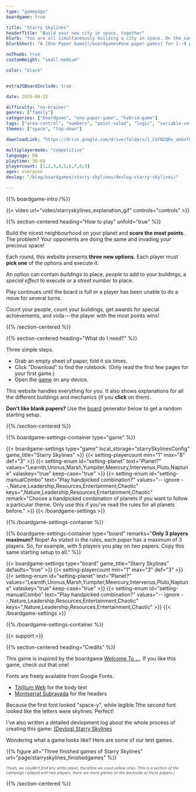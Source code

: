 ```yaml
---
type: "gamepage"
boardgame: true

title: "Starry Skylines"
headerTitle: "Build your new city in space, together"
blurb: "You are all simultaneously building a city in space. On the same planet. And no, this is not a cooperative game."
blurbShort: "A [One Paper Game](/boardgames#one-paper-games) for 1--9 players about simultaneously building a city in space."

noThumb: true
customHeight: "small-medium"

color: "black"


extraJSBoardInclude: true

date: 2020-08-22

difficulty: "no-brainer"
genres: ["family"]
categories: ["boardgame", "one-paper-game", "hybrid-game"]
tags: ["area-control", "numbers", "point-salad", "logic", "variable-setup", "construction", "synergies", "events", "modular"]
themes: ["space", "top-down"]

downloadLink: "https://drive.google.com/drive/folders/1_CkFN2QRv_amGofQcfP9RkGQgiZj9HXh"

multiplayermode: "competitive"
language: EN
playtime: 30-60
playercount: [1,2,3,4,5,6,7,8,9]
ages: everyone
devlog: "/blog/boardgames/starry-skylines/devlog-starry-skylines/"

---
```


{{% boardgame-intro /%}}

<div class="limit-width explanation-gif">
  {{< video url="video/starryskylines_explanation_gif" controls="controls" >}}
</div>

{{% section-centered heading="How to play" unfold="true" %}}

Build the nicest neighbourhood on your planet and **score the most points**. The problem? Your opponents are doing the same and invading your precious space!

Each round, this website presents **three new options**. Each player must **pick one** of the options and execute it.

An option can contain _buildings_ to place, _people_ to add to your buildings, a _special effect_ to execute or a _street number_ to place.

Play continues until the board is full or a player has been unable to do a move for several turns.

Count your people, count your buildings, get awards for special achievements, and voila---the player with the most points wins!

{{% /section-centered %}}

{{% section-centered heading="What do I need?" %}}

Three simple steps.

* Grab an empty sheet of paper, fold it six times.
* Click "Download" to find the rulebook. (Only read the first few pages for your first game.)
* Open the [game](#game) on any device.

This website handles everything for you. It also shows explanations for all the different buildings and mechanics (if you **click** on them).

**Don't like blank papers?** Use the [board](#board) generator below to get a random starting setup.

{{% /section-centered %}}

{{% boardgame-settings-container type="game" %}}

{{< boardgame-settings type="game" local_storage="starrySkylinesConfig" game_title="Starry Skylines" >}}
  {{< setting-playercount min="1" max="8" def="3" >}}
  {{< setting-enum id="setting-planet" text="Planet?" values="Learnth,Uronus,Marsh,Yumpiter,Meercury,Intervenus,Pluto,Naptune" valaskey="true" keep-case="true" >}}
  {{< setting-enum id="setting-manualCombo" text="Play handpicked combination?" values="-- ignore --,Nature,Leadership,Resources,Entertainment,Chaotic" keys=",Nature,Leadership,Resources,Entertainment,Chaotic" remark="Choose a handpicked combination of planets if you want to follow a particular theme. Only use this if you've read the rules for all planets before." >}}
{{< /boardgame-settings >}}

{{% /boardgame-settings-container %}}

{{% boardgame-settings-container type="board" remarks="**Only 3 players maximum?** Nope! As stated in the rules, each _paper_ has a maximum of 3 players. So, for example, with 5 players you play on _two_ papers. Copy this same starting setup to all." %}}

{{< boardgame-settings type="board" game_title="Starry Skylines" defaults="true" >}}
  {{< setting-playercount min="1" max="3" def="3" >}}
  {{< setting-enum id="setting-planet" text="Planet?" values="Learnth,Uronus,Marsh,Yumpiter,Meercury,Intervenus,Pluto,Naptune" valaskey="true" keep-case="true" >}}
  {{< setting-enum id="setting-manualCombo" text="Play handpicked combination?" values="-- ignore --,Nature,Leadership,Resources,Entertainment,Chaotic" keys=",Nature,Leadership,Resources,Entertainment,Chaotic" >}}
{{< /boardgame-settings >}}

{{% /boardgame-settings-container %}}

{{< support >}}

{{% section-centered heading="Credits" %}}

This game is inspired by the boardgame [Welcome To ...](https://boardgamegeek.com/boardgame/233867/welcome). If you like this game, check out that one!

Fonts are freely available from Google Fonts. 

* [Titillium Web](https://fonts.google.com/specimen/Titillium+Web) for the body text
* [Montserrat Subrayada](https://fonts.google.com/specimen/Montserrat+Subrayada) for the headers

Because the first font looked "space-y", while legible.Tthe second font looked like the letters were skylines. Perfect!

I've also written a detailed devlopment log about the whole process of creating this game: [(Devlog) Starry Skylines](/blog/boardgames/starry-skylines/devlog-starry-skylines)

Wondering what a game looks like? Here are some of our test games.

{{% figure alt="Three finished games of Starry Skylines" url="page/starryskylines_finishedgames" %}}

<span style="opacity: 0.75; font-style: italic; font-size: 0.75em; display: inline-block;">(Yeah, we couldn't find any white paper, therefore we used yellow ones. This is a section of the campaign I played with two players; there are more games on the backside of these papers.)</span>

{{% /section-centered %}}